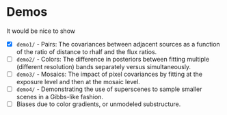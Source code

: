 # Demos

It would be nice to show

 - [x] `demo1/` - Pairs: The covariances between adjacent sources as a function of the
    ratio of distance to rhalf and the flux ratios.
 - [ ] `demo2/` - Colors: The difference in posteriors between fitting multiple (different
    resolution) bands separately versus simultaneously.
 - [ ] `demo3/` - Mosaics: The impact of pixel covariances by fitting at the exposure level
    and then at the mosaic level.
 - [ ] `demo4/` - Demonstrating the use of superscenes to sample smaller scenes in
    a Gibbs-like fashion.
 - [ ] Biases due to color gradients, or unmodeled substructure.

